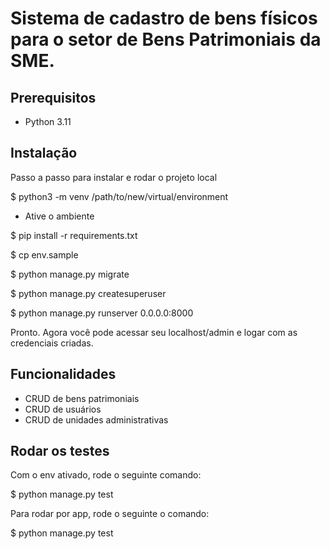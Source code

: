 # Sistema de cadastro de bens físicos para o setor de Bens Patrimoniais da SME.

## Prerequisitos

- Python 3.11

## Instalação

Passo a passo para instalar e rodar o projeto local

$ python3 -m venv /path/to/new/virtual/environment

- Ative o ambiente

$ pip install -r requirements.txt

$ cp env.sample

$ python manage.py migrate

$ python manage.py createsuperuser

$ python manage.py runserver 0.0.0.0:8000

Pronto. Agora você pode acessar seu localhost/admin e logar com as credenciais criadas.

## Funcionalidades

- CRUD de bens patrimoniais
- CRUD de usuários
- CRUD de unidades administrativas

## Rodar os testes

Com o env ativado, rode o seguinte comando:

$ python manage.py test

Para rodar por app, rode o seguinte o comando:

$ python manage.py test <app>
